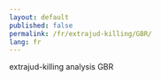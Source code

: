 ```yaml
---
layout: default
published: false
permalink: /fr/extrajud-killing/GBR/
lang: fr
---
```


extrajud-killing analysis GBR
